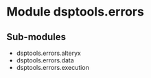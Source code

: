 Module dsptools.errors
======================

Sub-modules
-----------
* dsptools.errors.alteryx
* dsptools.errors.data
* dsptools.errors.execution